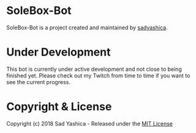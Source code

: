 # SoleBox-Bot
SoleBox-Bot is a project created and maintained by [sadyashica](http://www.twitter.com/sadyashica).

# Under Development
This bot is currently under active development and not close to being finished yet. Please check out my Twitch from time to time if you want to see the current progress.

# Copyright & License

Copyright (c) 2018 Sad Yashica - Released under the [MIT License](https://github.com/sadyashica/SoleBox-Bot/blob/master/LICENSE)